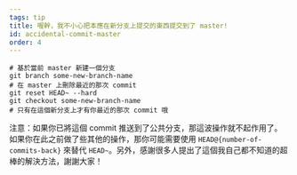 ```yaml
---
tags: tip
title: 喔幹，我不小心把本應在新分支上提交的東西提交到了 master!
id: accidental-commit-master
order: 4
---
```


```git
# 基於當前 master 新建一個分支
git branch some-new-branch-name
# 在 master 上刪除最近的那次 commit
git reset HEAD~ --hard
git checkout some-new-branch-name
# 只有在這個新分支上才有你最近的那次 commit 哦
```

注意：如果你已將這個 commit 推送到了公共分支，那這波操作就不起作用了。如果你在此之前做了些其他的操作，那你可能需要使用 `HEAD@{number-of-commits-back}` 來替代 `HEAD~`。另外，感謝很多人提出了這個我自己都不知道的超棒的解決方法，謝謝大家！